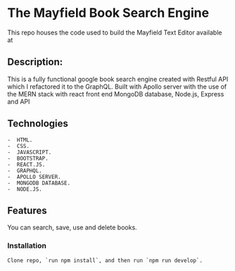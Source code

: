 # The Mayfield Book Search Engine
This repo houses the code used to build the Mayfield Text Editor available at

  
## Description:
This is a fully functional google book search engine created with Restful API which I refactored it to the GraphQL. Built with Apollo server with the use of the MERN stack with react front end MongoDB database, Node.js, Express and API 


## Technologies
```
-  HTML.
-  CSS.
-  JAVASCRIPT.
-  BOOTSTRAP.
-  REACT.JS.
-  GRAPHQL.
-  APOLLO SERVER.
-  MONGODB DATABASE.
-  NODE.JS.
```


## Features
You can search, save, use and delete books.

### Installation
```
Clone repo, `run npm install`, and then run `npm run develop`.
```


